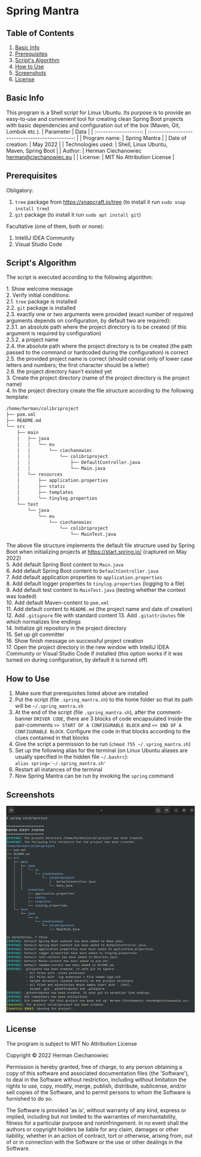 # Spring Mantra

## Table of Contents
1. [Basic Info](#Basic-Info)
2. [Prerequisites](#Prerequisites)
3. [Script's Algorithm](#Scripts-Algorithm)
4. [How to Use](#How-to-Use)
5. [Screenshots](#Screenshots)
6. [License](#License)

## Basic Info
This program is a Shell script for Linux Ubuntu. Its purpose is to provide an easy-to-use and convenient tool for creating clean Spring Boot projects with basic dependencies and configuration out of the box (Maven, Git, Lombok etc.).
| Parameter             | Data                                             |
| :-------------------: | :----------------------------------------------: |
| Program name:         | Spring Mantra                                           |
| Date of creation:     | May 2022                                         |
| Technologies used:    | Shell, Linux Ubuntu,<br/> Maven, Spring Boot     |
| Author:               | Herman Ciechanowiec <br/> herman@ciechanowiec.eu |
| License:              | MIT No Attribution License                       |

## Prerequisites
Obligatory:
1. `tree` package from https://snapcraft.io/tree (to install it run `sudo snap install tree`)
2. `git` package (to install it run `sudo apt install git`)

Facultative (one of them, both or none):
1. IntelliJ IDEA Community
2. Visual Studio Code

## Script's Algorithm
The script is executed according to the following algorithm:

1\. Show welcome message<br/>
2\. Verify initial conditions:<br/>
2.1. `tree` package is installed<br/>
2.2. `git` package is installed<br/>
2.3. exactly one or two arguments were provided (exact number of required arguments depends on configuration, by default two are required):<br/>
2.3.1. an absolute path where the project directory is to be created (if this argument is required by configuration)<br/>
2.3.2. a project name<br/>
2.4. the absolute path where the project directory is to be created (the path passed to the command or hardcoded during the configuration) is correct<br/>
2.5. the provided project name is correct (should consist only of lower case letters and numbers; the first character should be a letter)<br/>
2.6. the project directory hasn’t existed yet<br/>
3\. Create the project directory (name of the project directory is the project name)<br/>
4\. In the project directory create the file structure according to the following template:<br/>
```
/home/herman/colibriproject
├── pom.xml
├── README.md
└── src
    ├── main
    │   ├── java
    │   │   └── eu
    │   │       └── ciechanowiec
    │   │           └── colibriproject
    │   │               ├── DefaultController.java
    │   │               └── Main.java
    │   └── resources
    │       ├── application.properties
    │       ├── static
    │       ├── templates
    │       └── tinylog.properties
    └── test
        └── java
            └── eu
                └── ciechanowiec
                    └── colibriproject
                        └── MainTest.java

```     
The above file structure implements the default file structure used by Spring Boot when initializing projects at https://start.spring.io/ (captured on May 2022)<br/>
5\. Add default Spring Boot content to `Main.java` <br/>
6\. Add default Spring Boot content to `DefaultController.java` <br/>
7\. Add default application properties to `application.properties`<br/>
8\. Add default logger properties to `tinylog.properties` (logging to a file)<br/>
9\. Add default test content to `MainTest.java` (testing whether the context was loaded)<br/>
10\. Add default Maven-content to `pom.xml`<br/>
11\. Add default content to `README.md` (the project name and date of creation)<br/>
12\. Add `.gitignore` file with standard content
13\. Add `.gitattributes` file which normalizes line endings<br/>
14\. Initialize git repository in the project directory<br/>
15\. Set up git committer<br/>
16\. Show finish message on successful project creation<br/>
17\. Open the project directory in the new window with IntelliJ IDEA Community or Visual Studio Code if installed (this option works if it was turned on during configuration, by default it is turned off)

## How to Use
1. Make sure that prerequisites listed above are installed
2. Put the script (file `.spring_mantra.sh`) to the home folder so that its path will be `~/.spring_mantra.sh`
3. At the end of the script (file `.spring_mantra.sh`), after the comment-banner `DRIVER CODE`, there are 3 blocks of code encapsulated inside the pair-comments `>> START OF A CONFIGURABLE BLOCK` and `<< END OF A CONFIGURABLE BLOCK`. Configure the code in that blocks according to the clues contained in that blocks
4. Give the script a permission to be run (`chmod 755 ~/.spring_mantra.sh`)
5. Set up the following alias for the terminal (on Linux Ubuntu aliases are usually specified in the hidden file `~/.bashrc`):<br>
   `alias spring='~/.spring_mantra.sh'`
6. Restart all instances of the terminal
7. Now Spring Mantra can be run by invoking the `spring` command

## Screenshots
<kbd><img src="!presentation/1.png"></kbd><br/>

## License
The program is subject to MIT No Attribution License

Copyright © 2022 Herman Ciechanowiec

Permission is hereby granted, free of charge, to any person obtaining a copy of this
software and associated documentation files (the 'Software'), to deal in the Software
without restriction, including without limitation the rights to use, copy, modify,
merge, publish, distribute, sublicense, and/or sell copies of the Software, and to
permit persons to whom the Software is furnished to do so.

The Software is provided 'as is', without warranty of any kind, express or implied,
including but not limited to the warranties of merchantability, fitness for a
particular purpose and noninfringement. In no event shall the authors or copyright
holders be liable for any claim, damages or other liability, whether in an action
of contract, tort or otherwise, arising from, out of or in connection with the
Software or the use or other dealings in the Software.
